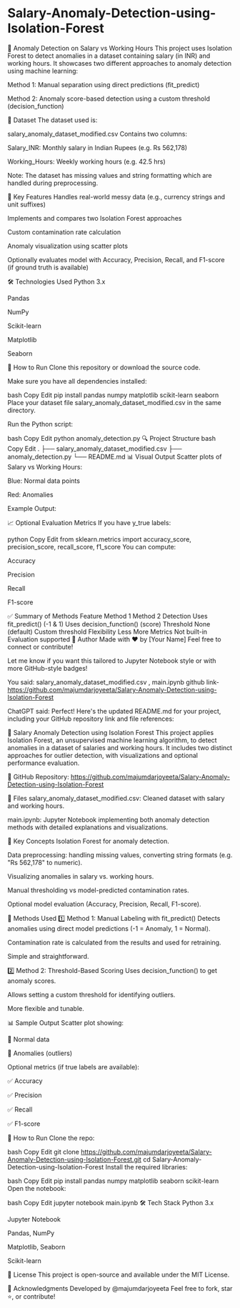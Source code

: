 # Salary-Anomaly-Detection-using-Isolation-Forest
💼 Anomaly Detection on Salary vs Working Hours
This project uses Isolation Forest to detect anomalies in a dataset containing salary (in INR) and working hours. It showcases two different approaches to anomaly detection using machine learning:

Method 1: Manual separation using direct predictions (fit_predict)

Method 2: Anomaly score-based detection using a custom threshold (decision_function)

📁 Dataset
The dataset used is:

salary_anomaly_dataset_modified.csv
Contains two columns:

Salary_INR: Monthly salary in Indian Rupees (e.g. Rs 562,178)

Working_Hours: Weekly working hours (e.g. 42.5 hrs)

Note: The dataset has missing values and string formatting which are handled during preprocessing.

📌 Key Features
Handles real-world messy data (e.g., currency strings and unit suffixes)

Implements and compares two Isolation Forest approaches

Custom contamination rate calculation

Anomaly visualization using scatter plots

Optionally evaluates model with Accuracy, Precision, Recall, and F1-score (if ground truth is available)

🛠️ Technologies Used
Python 3.x

Pandas

NumPy

Scikit-learn

Matplotlib

Seaborn

🧪 How to Run
Clone this repository or download the source code.

Make sure you have all dependencies installed:

bash
Copy
Edit
pip install pandas numpy matplotlib scikit-learn seaborn
Place your dataset file salary_anomaly_dataset_modified.csv in the same directory.

Run the Python script:

bash
Copy
Edit
python anomaly_detection.py
🔍 Project Structure
bash
Copy
Edit
.
├── salary_anomaly_dataset_modified.csv
├── anomaly_detection.py
└── README.md
📊 Visual Output
Scatter plots of Salary vs Working Hours:

Blue: Normal data points

Red: Anomalies

Example Output:

<!-- Replace with actual image if hosted -->

📈 Optional Evaluation Metrics
If you have y_true labels:

python
Copy
Edit
from sklearn.metrics import accuracy_score, precision_score, recall_score, f1_score
You can compute:

Accuracy

Precision

Recall

F1-score

✅ Summary of Methods
Feature	Method 1	Method 2
Detection	Uses fit_predict() (-1 & 1)	Uses decision_function() (score)
Threshold	None (default)	Custom threshold
Flexibility	Less	More
Metrics	Not built-in	Evaluation supported
🙌 Author
Made with ❤️ by [Your Name]
Feel free to connect or contribute!

Let me know if you want this tailored to Jupyter Notebook style or with more GitHub-style badges!



You said:
salary_anomaly_dataset_modified.csv , main.ipynb github link-https://github.com/majumdarjoyeeta/Salary-Anomaly-Detection-using-Isolation-Forest

ChatGPT said:
Perfect! Here's the updated README.md for your project, including your GitHub repository link and file references:

💼 Salary Anomaly Detection using Isolation Forest
This project applies Isolation Forest, an unsupervised machine learning algorithm, to detect anomalies in a dataset of salaries and working hours. It includes two distinct approaches for outlier detection, with visualizations and optional performance evaluation.

📍 GitHub Repository: https://github.com/majumdarjoyeeta/Salary-Anomaly-Detection-using-Isolation-Forest

📁 Files
salary_anomaly_dataset_modified.csv: Cleaned dataset with salary and working hours.

main.ipynb: Jupyter Notebook implementing both anomaly detection methods with detailed explanations and visualizations.

📌 Key Concepts
Isolation Forest for anomaly detection.

Data preprocessing: handling missing values, converting string formats (e.g. "Rs 562,178" to numeric).

Visualizing anomalies in salary vs. working hours.

Manual thresholding vs model-predicted contamination rates.

Optional model evaluation (Accuracy, Precision, Recall, F1-score).

🧠 Methods Used
1️⃣ Method 1: Manual Labeling with fit_predict()
Detects anomalies using direct model predictions (-1 = Anomaly, 1 = Normal).

Contamination rate is calculated from the results and used for retraining.

Simple and straightforward.

2️⃣ Method 2: Threshold-Based Scoring
Uses decision_function() to get anomaly scores.

Allows setting a custom threshold for identifying outliers.

More flexible and tunable.

📊 Sample Output
Scatter plot showing:

🔵 Normal data

🔴 Anomalies (outliers)

Optional metrics (if true labels are available):

✅ Accuracy

✅ Precision

✅ Recall

✅ F1-score

🚀 How to Run
Clone the repo:

bash
Copy
Edit
git clone https://github.com/majumdarjoyeeta/Salary-Anomaly-Detection-using-Isolation-Forest.git
cd Salary-Anomaly-Detection-using-Isolation-Forest
Install the required libraries:

bash
Copy
Edit
pip install pandas numpy matplotlib seaborn scikit-learn
Open the notebook:

bash
Copy
Edit
jupyter notebook main.ipynb
🛠️ Tech Stack
Python 3.x

Jupyter Notebook

Pandas, NumPy

Matplotlib, Seaborn

Scikit-learn

📎 License
This project is open-source and available under the MIT License.

🙌 Acknowledgments
Developed by @majumdarjoyeeta
Feel free to fork, star ⭐, or contribute!
